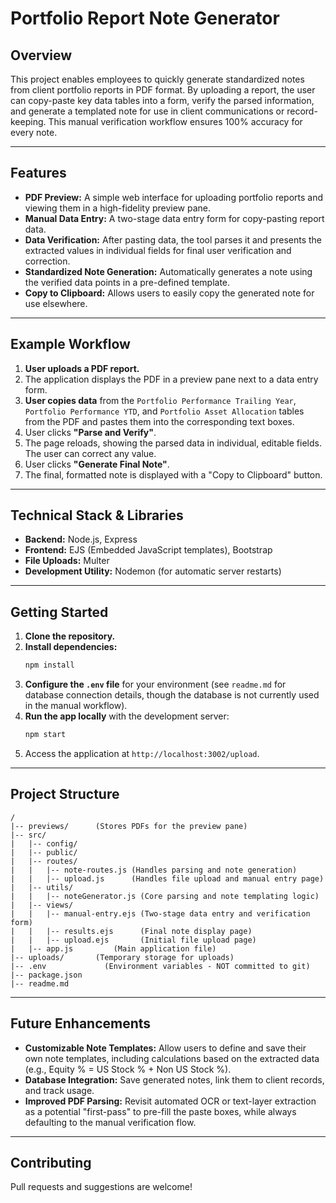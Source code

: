 # Portfolio Report Note Generator

## Overview

This project enables employees to quickly generate standardized notes from client portfolio reports in PDF format. By uploading a report, the user can copy-paste key data tables into a form, verify the parsed information, and generate a templated note for use in client communications or record-keeping. This manual verification workflow ensures 100% accuracy for every note.

---

## Features

- **PDF Preview:** A simple web interface for uploading portfolio reports and viewing them in a high-fidelity preview pane.
- **Manual Data Entry:** A two-stage data entry form for copy-pasting report data.
- **Data Verification:** After pasting data, the tool parses it and presents the extracted values in individual fields for final user verification and correction.
- **Standardized Note Generation:** Automatically generates a note using the verified data points in a pre-defined template.
- **Copy to Clipboard:** Allows users to easily copy the generated note for use elsewhere.

---

## Example Workflow

1.  **User uploads a PDF report.**
2.  The application displays the PDF in a preview pane next to a data entry form.
3.  **User copies data** from the `Portfolio Performance Trailing Year`, `Portfolio Performance YTD`, and `Portfolio Asset Allocation` tables from the PDF and pastes them into the corresponding text boxes.
4.  User clicks **"Parse and Verify"**.
5.  The page reloads, showing the parsed data in individual, editable fields. The user can correct any value.
6.  User clicks **"Generate Final Note"**.
7.  The final, formatted note is displayed with a "Copy to Clipboard" button.

---

## Technical Stack & Libraries

- **Backend:** Node.js, Express
- **Frontend:** EJS (Embedded JavaScript templates), Bootstrap
- **File Uploads:** Multer
- **Development Utility:** Nodemon (for automatic server restarts)

---

## Getting Started

1.  **Clone the repository.**
2.  **Install dependencies:**
    ```sh
    npm install
    ```
3.  **Configure the `.env` file** for your environment (see `readme.md` for database connection details, though the database is not currently used in the manual workflow).
4.  **Run the app locally** with the development server:
    ```sh
    npm start
    ```
5.  Access the application at `http://localhost:3002/upload`.

---

## Project Structure
```
/
|-- previews/      (Stores PDFs for the preview pane)
|-- src/
|   |-- config/
|   |-- public/
|   |-- routes/
|   |   |-- note-routes.js (Handles parsing and note generation)
|   |   |-- upload.js      (Handles file upload and manual entry page)
|   |-- utils/
|   |   |-- noteGenerator.js (Core parsing and note templating logic)
|   |-- views/
|   |   |-- manual-entry.ejs (Two-stage data entry and verification form)
|   |   |-- results.ejs      (Final note display page)
|   |   |-- upload.ejs       (Initial file upload page)
|   |-- app.js         (Main application file)
|-- uploads/       (Temporary storage for uploads)
|-- .env             (Environment variables - NOT committed to git)
|-- package.json
|-- readme.md
```

---

## Future Enhancements

- **Customizable Note Templates:** Allow users to define and save their own note templates, including calculations based on the extracted data (e.g., Equity % = US Stock % + Non US Stock %).
- **Database Integration:** Save generated notes, link them to client records, and track usage.
- **Improved PDF Parsing:** Revisit automated OCR or text-layer extraction as a potential "first-pass" to pre-fill the paste boxes, while always defaulting to the manual verification flow.

---

## Contributing

Pull requests and suggestions are welcome!

